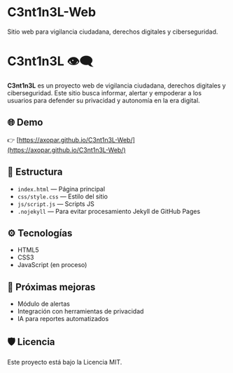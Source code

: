 # C3nt1n3L-Web
Sitio web para vigilancia ciudadana, derechos digitales y ciberseguridad.
# C3nt1n3L 👁️‍🗨️

**C3nt1n3L** es un proyecto web de vigilancia ciudadana, derechos digitales y ciberseguridad. Este sitio busca informar, alertar y empoderar a los usuarios para defender su privacidad y autonomía en la era digital.

## 🌐 Demo

👉 [https://axopar.github.io/C3nt1n3L-Web/](https://axopar.github.io/C3nt1n3L-Web/)

## 📁 Estructura

- `index.html` — Página principal
- `css/style.css` — Estilo del sitio
- `js/script.js` — Scripts JS
- `.nojekyll` — Para evitar procesamiento Jekyll de GitHub Pages

## ⚙️ Tecnologías

- HTML5
- CSS3
- JavaScript (en proceso)

## 🧱 Próximas mejoras

- Módulo de alertas
- Integración con herramientas de privacidad
- IA para reportes automatizados

## 🛡️ Licencia

Este proyecto está bajo la Licencia MIT.
